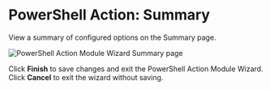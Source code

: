 # PowerShell Action: Summary

View a summary of configured options on the Summary page.

![PowerShell Action Module Wizard Summary page](/img/product_docs/accessanalyzer/enterpriseauditor/admin/datacollector/adinventory/summary.png)

Click __Finish__ to save changes and exit the PowerShell Action Module Wizard. Click __Cancel__ to exit the wizard without saving.
